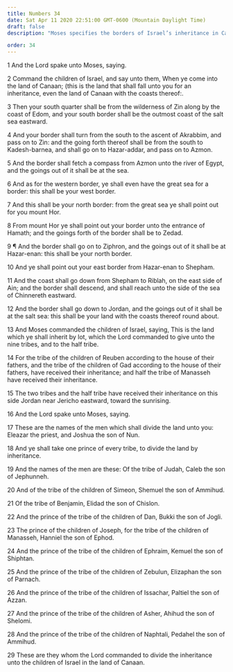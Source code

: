 ```yaml
---
title: Numbers 34
date: Sat Apr 11 2020 22:51:00 GMT-0600 (Mountain Daylight Time)
draft: false
description: "Moses specifies the borders of Israel’s inheritance in Canaan and names the princes of the tribes who will divide the land."

order: 34
---
```

    
1 And the Lord spake unto Moses, saying.

2 Command the children of Israel, and say unto them, When ye come into the land of Canaan; (this is the land that shall fall unto you for an inheritance, even the land of Canaan with the coasts thereof:.

3 Then your south quarter shall be from the wilderness of Zin along by the coast of Edom, and your south border shall be the outmost coast of the salt sea eastward.

4 And your border shall turn from the south to the ascent of Akrabbim, and pass on to Zin: and the going forth thereof shall be from the south to Kadesh-barnea, and shall go on to Hazar-addar, and pass on to Azmon.

5 And the border shall fetch a compass from Azmon unto the river of Egypt, and the goings out of it shall be at the sea.

6 And as for the western border, ye shall even have the great sea for a border: this shall be your west border.

7 And this shall be your north border: from the great sea ye shall point out for you mount Hor.

8 From mount Hor ye shall point out your border unto the entrance of Hamath; and the goings forth of the border shall be to Zedad.

9 ¶ And the border shall go on to Ziphron, and the goings out of it shall be at Hazar-enan: this shall be your north border.

10 And ye shall point out your east border from Hazar-enan to Shepham.

11 And the coast shall go down from Shepham to Riblah, on the east side of Ain; and the border shall descend, and shall reach unto the side of the sea of Chinnereth eastward.

12 And the border shall go down to Jordan, and the goings out of it shall be at the salt sea: this shall be your land with the coasts thereof round about.

13 And Moses commanded the children of Israel, saying, This is the land which ye shall inherit by lot, which the Lord commanded to give unto the nine tribes, and to the half tribe.

14 For the tribe of the children of Reuben according to the house of their fathers, and the tribe of the children of Gad according to the house of their fathers, have received their inheritance; and half the tribe of Manasseh have received their inheritance.

15 The two tribes and the half tribe have received their inheritance on this side Jordan near Jericho eastward, toward the sunrising.

16 And the Lord spake unto Moses, saying.

17 These are the names of the men which shall divide the land unto you: Eleazar the priest, and Joshua the son of Nun.

18 And ye shall take one prince of every tribe, to divide the land by inheritance.

19 And the names of the men are these: Of the tribe of Judah, Caleb the son of Jephunneh.

20 And of the tribe of the children of Simeon, Shemuel the son of Ammihud.

21 Of the tribe of Benjamin, Elidad the son of Chislon.

22 And the prince of the tribe of the children of Dan, Bukki the son of Jogli.

23 The prince of the children of Joseph, for the tribe of the children of Manasseh, Hanniel the son of Ephod.

24 And the prince of the tribe of the children of Ephraim, Kemuel the son of Shiphtan.

25 And the prince of the tribe of the children of Zebulun, Elizaphan the son of Parnach.

26 And the prince of the tribe of the children of Issachar, Paltiel the son of Azzan.

27 And the prince of the tribe of the children of Asher, Ahihud the son of Shelomi.

28 And the prince of the tribe of the children of Naphtali, Pedahel the son of Ammihud.

29 These are they whom the Lord commanded to divide the inheritance unto the children of Israel in the land of Canaan.
